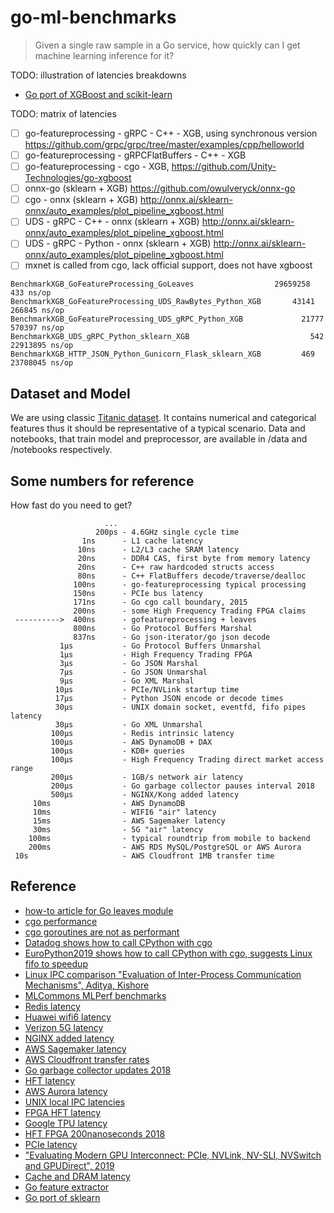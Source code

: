 # go-ml-benchmarks

> Given a single raw sample in a Go service, how quickly can I get machine learning inference for it?

TODO: illustration of latencies breakdowns
- [Go port of XGBoost and scikit-learn](https://github.com/dmitryikh/leaves)

TODO: matrix of latencies

- [ ] go-featureprocessing - gRPC - C++ - XGB, using synchronous version https://github.com/grpc/grpc/tree/master/examples/cpp/helloworld
- [ ] go-featureprocessing - gRPCFlatBuffers - C++ - XGB
- [ ] go-featureprocessing - cgo - XGB, https://github.com/Unity-Technologies/go-xgboost
- [ ] onnx-go (sklearn + XGB) https://github.com/owulveryck/onnx-go
- [ ] cgo - onnx (sklearn + XGB) http://onnx.ai/sklearn-onnx/auto_examples/plot_pipeline_xgboost.html
- [ ] UDS - gRPC - C++ - onnx (sklearn + XGB) http://onnx.ai/sklearn-onnx/auto_examples/plot_pipeline_xgboost.html
- [ ] UDS - gRPC - Python - onnx (sklearn + XGB) http://onnx.ai/sklearn-onnx/auto_examples/plot_pipeline_xgboost.html
- [ ] mxnet is called from cgo, lack official support, does not have xgboost

```
BenchmarkXGB_GoFeatureProcessing_GoLeaves 	               29659258	       433 ns/op
BenchmarkXGB_GoFeatureProcessing_UDS_RawBytes_Python_XGB 	   43141	    266845 ns/op
BenchmarkXGB_GoFeatureProcessing_UDS_gRPC_Python_XGB 	         21777	    570397 ns/op
BenchmarkXGB_UDS_gRPC_Python_sklearn_XGB 	                       542	  22913895 ns/op
BenchmarkXGB_HTTP_JSON_Python_Gunicorn_Flask_sklearn_XGB 	     469	  23708045 ns/op
```

## Dataset and Model

We are using classic [Titanic dataset](https://www.kaggle.com/c/titanic).
It contains numerical and categorical features thus it should be representative of a typical scenario.
Data and notebooks, that train model and preprocessor, are available in /data and /notebooks respectively.

## Some numbers for reference

How fast do you need to get?

```
                     ...
                   200ps - 4.6GHz single cycle time
                1ns      - L1 cache latency
               10ns      - L2/L3 cache SRAM latency
               20ns      - DDR4 CAS, first byte from memory latency
               20ns      - C++ raw hardcoded structs access
               80ns      - C++ FlatBuffers decode/traverse/dealloc
              100ns      - go-featureprocessing typical processing
              150ns      - PCIe bus latency
              171ns      - Go cgo call boundary, 2015
              200ns      - some High Frequency Trading FPGA claims
 ---------->  400ns      - gofeatureprocessing + leaves
              800ns      - Go Protocol Buffers Marshal
              837ns      - Go json-iterator/go json decode
           1µs           - Go Protocol Buffers Unmarshal
           1µs           - High Frequency Trading FPGA
           3µs           - Go JSON Marshal
           7µs           - Go JSON Unmarshal
           9µs           - Go XML Marshal
          10µs           - PCIe/NVLink startup time
          17µs           - Python JSON encode or decode times
          30µs           - UNIX domain socket, eventfd, fifo pipes latency
          30µs           - Go XML Unmarshal
         100µs           - Redis intrinsic latency
         100µs           - AWS DynamoDB + DAX
         100µs           - KDB+ queries
         100µs           - High Frequency Trading direct market access range
         200µs           - 1GB/s network air latency
         200µs           - Go garbage collector pauses interval 2018
         500µs           - NGINX/Kong added latency
     10ms                - AWS DynamoDB
     10ms                - WIFI6 "air" latency
     15ms                - AWS Sagemaker latency
     30ms                - 5G "air" latency
    100ms                - typical roundtrip from mobile to backend
    200ms                - AWS RDS MySQL/PostgreSQL or AWS Aurora
 10s                     - AWS Cloudfront 1MB transfer time
```

## Reference

- [how-to article for Go leaves module](https://dev.to/blairhudson/machine-learning-microservices-python-and-xgboost-in-a-tiny-486kb-container-4on4)
- [cgo performance](https://about.sourcegraph.com/go/gophercon-2018-adventures-in-cgo-performance/)
- [cgo goroutines are not as performant](https://www.cockroachlabs.com/blog/the-cost-and-complexity-of-cgo/)
- [Datadog shows how to call CPython with cgo](https://www.datadoghq.com/blog/engineering/cgo-and-python/)
- [EuroPython2019 shows how to call CPython with cgo, suggests Linux fifo to speedup](https://ep2019.europython.eu/talks/Zktoaai-golang-to-python/)
- [Linux IPC comparison "Evaluation of Inter-Process Communication Mechanisms", Aditya, Kishore](http://pages.cs.wisc.edu/~adityav/Evaluation_of_Inter_Process_Communication_Mechanisms.pdf)
- [MLCommons MLPerf benchmarks](https://github.com/mlcommons/inference)
- [Redis latency](https://redis.io/topics/latency)
- [Huawei wifi6 latency](https://e.huawei.com/sg/products/enterprise-networking/wlan/wifi-6)
- [Verizon 5G latency](https://www.verizon.com/about/our-company/5g/5g-latency)
- [NGINX added latency](https://www.nginx.com/blog/nginx-controller-api-management-module-vs-kong-performance-comparison/)
- [AWS Sagemaker latency](https://aws.amazon.com/blogs/machine-learning/load-test-and-optimize-an-amazon-sagemaker-endpoint-using-automatic-scaling/)
- [AWS Cloudfront transfer rates](https://media.amazonwebservices.com/FS_WP_AWS_CDN_CloudFront.pdf)
- [Go garbage collector updates 2018](https://blog.golang.org/ismmkeynote)
- [HFT latency](https://en.wikipedia.org/wiki/Ultra-low_latency_direct_market_access)
- [AWS Aurora latency](https://aws.amazon.com/blogs/database/using-aurora-to-drive-3x-latency-improvement-for-end-users/)
- [UNIX local IPC latencies](http://kamalmarhubi.com/blog/2015/06/10/some-early-linux-ipc-latency-data/)
- [FPGA HFT latency](https://ieeexplore.ieee.org/document/6299067)
- [Google TPU latency](https://ai.googleblog.com/2019/08/efficientnet-edgetpu-creating.html)
- [HFT FPGA 200nanoseconds 2018](https://apnews.com/press-release/pr-businesswire/2edb1f8f12d64ab490ef0c180e648e24)
- [PCIe latency](https://www.cl.cam.ac.uk/research/srg/netos/projects/pcie-bench/neugebauer2018understanding.pdf)
- ["Evaluating Modern GPU Interconnect: PCIe, NVLink, NV-SLI, NVSwitch and GPUDirect", 2019](?)
- [Cache and DRAM latency](https://en.wikipedia.org/wiki/CPU_cache)
- [Go feature extractor](https://github.com/dustin-decker/featuremill)
- [Go port of sklearn](https://github.com/pa-m/sklearn)
